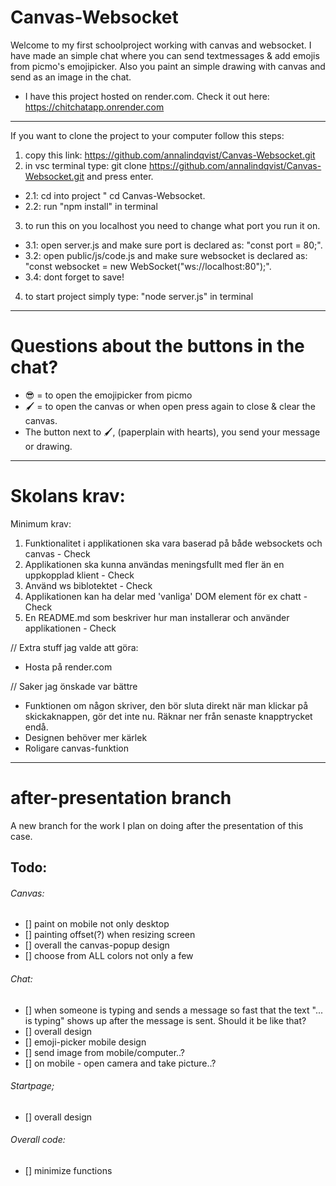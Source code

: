 # Canvas-Websocket

Welcome to my first schoolproject working with canvas and websocket. I have made an simple chat where you can send textmessages & add emojis from picmo's emojipicker. Also you paint an simple drawing with canvas and send as an image in the chat. 

- I have this project hosted on render.com. Check it out here: https://chitchatapp.onrender.com

-------------------------------------

If you want to clone the project to your computer follow this steps: 

1. copy this link: https://github.com/annalindqvist/Canvas-Websocket.git
2. in vsc terminal type: git clone https://github.com/annalindqvist/Canvas-Websocket.git and press enter.
- 2.1: cd into project " cd Canvas-Websocket.
- 2.2: run "npm install" in terminal
3. to run this on you localhost you need to change what port you run it on. 
- 3.1: open server.js and make sure port is declared as: "const port = 80;".
- 3.2: open public/js/code.js and make sure websocket is declared as: "const websocket = new WebSocket("ws://localhost:80");".
- 3.4: dont forget to save! 
4. to start project simply type: "node server.js" in terminal


-------------------------------------

# Questions about the buttons in the chat?

- 😎 = to open the emojipicker from picmo
- 🖌️ = to open the canvas or when open press again to close & clear the canvas.
- The button next to 🖌️, (paperplain with hearts), you send your message or drawing.

-------------------------------------
# Skolans krav:

Minimum krav: 
1. Funktionalitet i applikationen ska vara baserad på både websockets och canvas - Check
2. Applikationen ska kunna användas meningsfullt med fler än en uppkopplad klient - Check
3. Använd ws biblotektet - Check
4. Applikationen kan ha delar med 'vanliga' DOM element för ex chatt - Check
5. En README.md som beskriver hur man installerar och använder applikationen - Check

// Extra stuff jag valde att göra:
- Hosta på render.com

// Saker jag önskade var bättre
- Funktionen om någon skriver, den bör sluta direkt när man klickar på skickaknappen, gör det inte nu. Räknar ner från senaste knapptrycket endå.
- Designen behöver mer kärlek
- Roligare canvas-funktion

--------------------------------------
# after-presentation branch
A new branch for the work I plan on doing after the presentation of this case. 

## Todo:

###### Canvas: 
- [] paint on mobile not only desktop
- [] painting offset(?) when resizing screen
- [] overall the canvas-popup design
- [] choose from ALL colors not only a few

###### Chat: 
- [] when someone is typing and sends a message so fast that the text "... is typing" shows up after the message is sent. Should it be like that? 
- [] overall design
- [] emoji-picker mobile design
- [] send image from mobile/computer..?
- [] on mobile - open camera and take picture..?

###### Startpage;
- [] overall design

###### Overall code: 
- [] minimize functions
